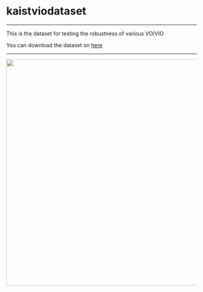 # kaistviodataset

***
This is the dataset for testing the robustness of various VO/VIO

You can download the dataset on [here]("https://www.google.com")
***

<img width="600" src="https://user-images.githubusercontent.com/45934290/96549200-222db480-12ea-11eb-8273-30d08be27316.png">
